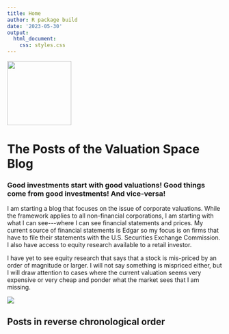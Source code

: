 ```yaml
---
title: Home
author: R package build
date: '2023-05-30'
output:
  html_document:
    css: styles.css
---
```


[<img src="/./about_files/cliff-event7088.jpg" alt=""  height="150px" />](https://www.linkedin.com/in/douglas-dwyer-dd/)

# The Posts of the Valuation Space Blog

### Good investments start with good valuations! Good things come from good investments! And vice-versa!


I am starting a blog that focuses on the issue of corporate valuations. While the framework applies to all non-financial corporations, I am starting with what I can see---where I can see financial statements and prices.  My current source of financial statements is Edgar so my focus is on firms that have to file their statements with the U.S. Securities Exchange Commission. I also have access to equity research available to a retail investor.


I have yet to see equity research that says that a stock is mis-priced by an order of magnitude or larger. I will not say something is mispriced either, but I will draw attention to cases where the current valuation seems very expensive or very cheap and ponder what the market sees that I am missing.


![](pagebreak6.png)

## Posts in reverse chronological order
